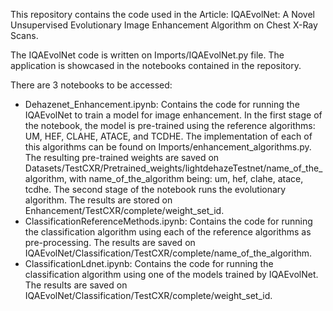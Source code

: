 This repository contains the code used in the Article: IQAEvolNet: A Novel Unsupervised Evolutionary Image Enhancement Algorithm on Chest X-Ray Scans.

The IQAEvolNet code is written on Imports/IQAEvolNet.py file. The application is showcased in the notebooks contained in the repository.

There are 3 notebooks to be accessed:
  - Dehazenet_Enhancement.ipynb: Contains the code for running the IQAEvolNet to train a model for image enhancement. In the first stage of the notebook, the model is pre-trained using the reference algorithms: UM, HEF, CLAHE, ATACE, and TCDHE. The implementation of each of this algorithms can be found on Imports/enhancement_algorithms.py. The resulting pre-trained weights are saved on Datasets/TestCXR/Pretrained_weights/lightdehazeTestnet/name_of_the_algorithm, with name_of_the_algorithm being: um, hef, clahe, atace, tcdhe. The second stage of the notebook runs the evolutionary algorithm. The results are stored on Enhancement/TestCXR/complete/weight_set_id.
  - ClassificationReferenceMethods.ipynb: Contains the code for running the classification algorithm using each of the reference algorithms as pre-processing. The results are saved on IQAEvolNet/Classification/TestCXR/complete/name_of_the_algorithm.
  - ClassificationLdnet.ipynb: Contains the code for running the classification algorithm using one of the models trained by IQAEvolNet. The results are saved on IQAEvolNet/Classification/TestCXR/complete/weight_set_id.
